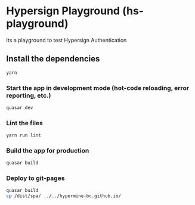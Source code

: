 # Hypersign Playground (hs-playground)

Its a playground to test Hypersign Authentication

## Install the dependencies
```bash
yarn
```

### Start the app in development mode (hot-code reloading, error reporting, etc.)
```bash
quasar dev
```

### Lint the files
```bash
yarn run lint
```

### Build the app for production
```bash
quasar build
```
### Deploy to git-pages
```bash
quasar build
cp /dist/spa/ ../../hypermine-bc.github.io/

```


